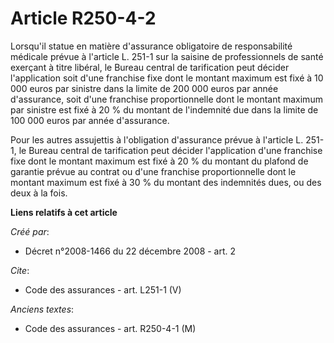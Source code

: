 # Article R250-4-2

Lorsqu'il statue en matière d'assurance obligatoire de responsabilité médicale prévue à l'article L. 251-1 sur la saisine de
professionnels de santé exerçant à titre libéral, le Bureau central de tarification peut décider l'application soit d'une
franchise fixe dont le montant maximum est fixé à 10 000 euros par sinistre dans la limite de 200 000 euros par année
d'assurance, soit d'une franchise proportionnelle dont le montant maximum par sinistre est fixé à 20 % du montant de
l'indemnité due dans la limite de 100 000 euros par année d'assurance.

Pour les autres assujettis à l'obligation d'assurance prévue à l'article L. 251-1, le Bureau central de tarification peut
décider l'application d'une franchise fixe dont le montant maximum est fixé à 20 % du montant du plafond de garantie prévue
au contrat ou d'une franchise proportionnelle dont le montant maximum est fixé à 30 % du montant des indemnités dues, ou des
deux à la fois.

**Liens relatifs à cet article**

_Créé par_:

  - Décret n°2008-1466 du 22 décembre 2008 - art. 2

_Cite_:

  - Code des assurances - art. L251-1 (V)

_Anciens textes_:

  - Code des assurances - art. R250-4-1 (M)

